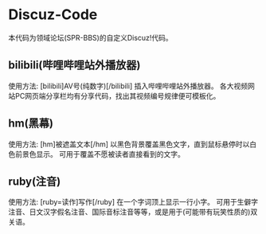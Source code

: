 # Discuz-Code
本代码为领域论坛(SPR-BBS)的自定义Discuz!代码。

## bilibili(哔哩哔哩站外播放器)
使用方法: \[bilibili]AV号(纯数字)\[/bilibili]
插入哔哩哔哩站外播放器。
各大视频网站PC网页端分享栏均有分享代码，找出其视频编号规律便可模板化。

## hm(黑幕)
使用方法: \[hm]被遮盖文本\[/hm]
以黑色背景覆盖黑色文字，直到鼠标悬停时以白色前景色显示。
可用于覆盖不愿被读者直接看到的文字。

## ruby(注音)
使用方法: \[ruby=读作]写作\[/ruby]
在一个字词顶上显示一行小字。
可用于生僻字注音、日文汉字假名注音、国际音标注音等等，或是用于(可能带有玩笑性质的)双关语。

